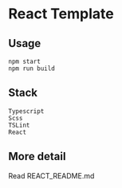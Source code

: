 # React Template

## Usage
```
npm start
npm run build
```

## Stack 
```
Typescript
Scss
TSLint
React
```

## More detail
Read REACT_README.md